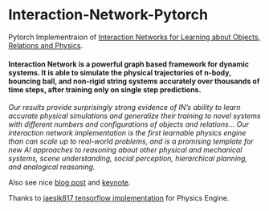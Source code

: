 # Interaction-Network-Pytorch
Pytorch Implementraion of [Interaction Networks for Learning about Objects, Relations and Physics](https://arxiv.org/abs/1612.00222).

#### Interaction Network is a powerful graph based framework for dynamic systems. It is able to simulate the physical trajectories of n-body, bouncing ball, and non-rigid string systems accurately over thousands of time steps, after training only on single step predictions.

*Our results provide surprisingly strong evidence of IN’s ability to learn accurate physical simulations and generalize their training to novel systems with different numbers and configurations of objects and relations… Our interaction network implementation is the first learnable physics engine than can scale up to real-world problems, and is a promising template for new AI approaches to reasoning about other physical and mechanical systems, scene understanding, social perception, hierarchical planning, and analogical reasoning.* 

Also see nice [blog post](https://blog.acolyer.org/2017/01/02/interaction-networks-for-learning-about-objects-relations-and-physics/) and [keynote](https://www.slideshare.net/KenKuroki/interaction-networks-for-learning-about-objects-relations-and-physics).

Thanks to [jaesik817 tensorflow implementation](https://github.com/jaesik817/Interaction-networks_tensorflow) for Physics Engine. 
